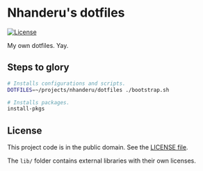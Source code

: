 # Nhanderu's dotfiles

[![License][badge-1-img]][badge-1-link]

My own dotfiles. Yay.

## Steps to glory

```sh
# Installs configurations and scripts.
DOTFILES=~/projects/nhanderu/dotfiles ./bootstrap.sh

# Installs packages.
install-pkgs
```

## License

This project code is in the public domain. See the [LICENSE file][2].

The `lib/` folder contains external libraries with their own licenses.

[1]: https://github.com/mathiasbynens/dotfiles
[2]: ./LICENSE

[badge-1-img]: https://img.shields.io/github/license/Nhanderu/dotfiles?style=flat-square
[badge-1-link]: https://github.com/Nhanderu/dotfiles/blob/master/LICENSE

